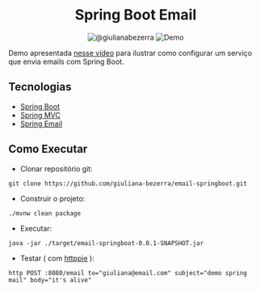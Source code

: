 <h1 align="center">
  Spring Boot Email
</h1>

<p align="center">
 <img src="https://img.shields.io/static/v1?label=Youtube&message=@giulianabezerra&color=8257E5&labelColor=000000" alt="@giulianabezerra" />
 <img src="https://img.shields.io/static/v1?label=Tipo&message=Demo&color=8257E5&labelColor=000000" alt="Demo" />
</p>

Demo apresentada [nesse vídeo]() para ilustrar como configurar um serviço que envia emails com Spring Boot.

## Tecnologias
 
- [Spring Boot](https://spring.io/projects/spring-boot)
- [Spring MVC](https://docs.spring.io/spring-framework/reference/web/webmvc.html)
- [Spring Email](https://docs.spring.io/spring-framework/reference/integration/email.html)

## Como Executar

- Clonar repositório git:
```
git clone https://github.com/giuliana-bezerra/email-springboot.git
```
- Construir o projeto:
```
./mvnw clean package
```
- Executar:
```
java -jar ./target/email-springboot-0.0.1-SNAPSHOT.jar
```
- Testar ( com [httppie](https://httpie.io) ):
```
http POST :8080/email to="giuliana@email.com" subject="demo spring mail" body="it's alive"
```
